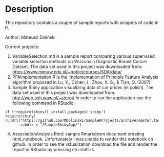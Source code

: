# Description
This repository contains a couple of sample reports with snippets of code in R. 

Author: Mateusz Doliński

Current projects: 
1.  VariableSelection.md is a sample report comparing various supervised variable selection methods on Wisconsin Diagnostic Breast Cancer Dataset. The data set used in this project was downloaded from: https://www.mimuw.edu.pl/~noble/courses/SDA/data/
2. PFAImplementation.R is the implementation of Principle Feature Analysis algorithm proposed in Lu, Y., Cohen, I., Zhou, X. S., & Tian, Q. (2007)
3. Sample Shiny application visualizing data of car prices (in polish). The data set used in this project was downloaded from: http://web.sgh.waw.pl/~atoroj/ In order to run the application use the following command in RStudio:
```{r}
if (!require(shiny)) install.packages('shiny')
require(shiny)
runUrl("https://github.com/MDolinski/SampleRProjects/archive/master.tar.gz",
       subdir = "/SampleShinyApp/")
```

4. AssociationAnalysis.Rmd: sample Rmarkdown document creating html_notebook. Unfortunately I was unable to render this notebook on github. In order to see the vizualization download the file and render the report in RStudio by pressing ctr+shift+k.

